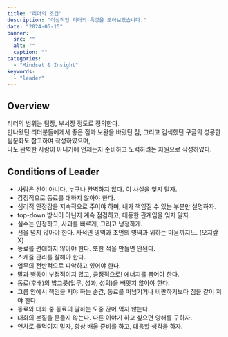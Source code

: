 ```yaml
---
title: "리더의 조건"
description: "이상적인 리더의 특성을 모아보았습니다."
date: "2024-05-15"
banner:
  src: ""
  alt: ""
  caption: ""
categories: 
  - "Mindset & Insight"
keywords: 
  - "leader"
---
```


## Overview
리더의 범위는 팀장, 부서장 정도로 정의한다. <BR />
만나왔던 리더분들에게서 좋은 점과 보완을 바랐던 점, 그리고 검색했던 구글의 성공한 팀문화도 참고하여 작성하였으며, <BR />
나도 완벽한 사람이 아니기에 언제든지 준비하고 노력하려는 차원으로 작성하였다.


## Conditions of Leader
- 사람은 신이 아니다, 누구나 완벽하지 않다. 이 사실을 잊지 말자.
- 감정적으로 동료를 대하지 않아야 한다.
- 심리적 안정감을 지속적으로 주어야 하며, 내가 책임질 수 있는 부분만 설명하자.
- top-down 방식이 아닌지 계속 점검하고, 대등한 관계임을 잊지 말자.
- 실수는 인정하고, 사과를 빠르게, 그리고 냉정하게.
- 선을 넘지 않아야 한다. 사적인 영역과 조언의 영역과 위하는 마음까지도. (오지랖 X)
- 동료를 편애하지 않아야 한다. 또한 적을 만들면 안된다.
- 스케줄 관리를 잘해야 한다.
- 업무의 전반적으로 파악하고 있어야 한다.
- 말과 행동이 부정적이지 않고, 긍정적으로! 에너지를 뿜어야 한다.
- 동료(후배)의 밥그릇(업무, 성과, 성의)을 빼앗지 않아야 한다.
- 그룹 안에서 책임을 저야 하는 순간, 동료를 떠넘기거나 비판하기보다 짐을 같이 져야 한다.
- 동료와 대화 중 동료의 말하는 도중 끊어 먹지 않는다.
- 대화의 본질을 흔들지 않는다. 다른 이야기 하고 싶으면 양해를 구하자.
- 연차로 들먹이지 말자, 항상 배울 준비를 하고, 대응할 생각을 하자.